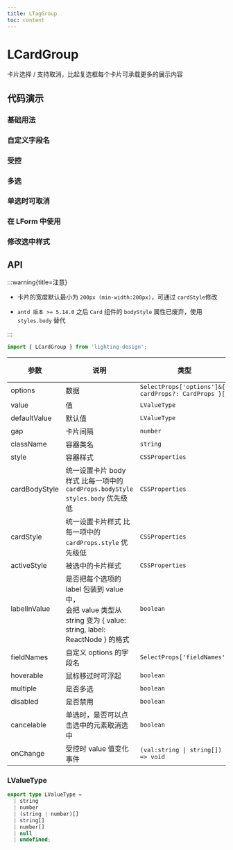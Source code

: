 ```yaml
---
title: LTagGroup
toc: content
---
```


# LCardGroup

卡片选择 / 支持取消，比起复选框每个卡片可承载更多的展示内容

## 代码演示

### 基础用法

<code src='./demos/Demo1.tsx'></code>

### 自定义字段名

<code src='./demos/Demo7.tsx'></code>

### 受控

<code src='./demos/Demo3.tsx'></code>

### 多选

<code src='./demos/Demo2.tsx'></code>

### 单选时可取消

<code src='./demos/Demo5.tsx'></code>

### 在 LForm 中使用

<code src='./demos/Demo4.tsx'></code>

### 修改选中样式

<code src='./demos/Demo6.tsx'></code>

## API

:::warning{title=注意}

- 卡片的宽度默认最小为 `200px (min-width:200px)`，可通过 `cardStyle`修改

- `antd 版本 >= 5.14.0` 之后 `Card` 组件的 `bodyStyle` 属性已废弃，使用 `styles.body` 替代

:::

```ts
import { LCardGroup } from 'lighting-design';
```

| 参数          | 说明                                                                                                                 | 类型                                                 | 默认值  |
| ------------- | -------------------------------------------------------------------------------------------------------------------- | ---------------------------------------------------- | ------- |
| options       | 数据                                                                                                                 | `SelectProps['options']&{ cardProps?: CardProps }[]` | `-`     |
| value         | 值                                                                                                                   | `LValueType`                                         | `-`     |
| defaultValue  | 默认值                                                                                                               | `LValueType`                                         | `-`     |
| gap           | 卡片间隔                                                                                                             | `number`                                             | `8`     |
| className     | 容器类名                                                                                                             | `string`                                             | `-`     |
| style         | 容器样式                                                                                                             | `CSSProperties`                                      | `-`     |
| cardBodyStyle | 统一设置卡片 body 样式 比每一项中的 `cardProps.bodyStyle` `styles.body` 优先级低                                     | `CSSProperties`                                      | `-`     |
| cardStyle     | 统一设置卡片样式 比每一项中的 `cardProps.style` 优先级低                                                             | `CSSProperties`                                      | `-`     |
| activeStyle   | 被选中的卡片样式                                                                                                     | `CSSProperties`                                      | `-`     |
| labelInValue  | 是否把每个选项的 label 包装到 value 中，<br>会把 value 类型从 string 变为 { value: string, label: ReactNode } 的格式 | `boolean`                                            | `false` |
| fieldNames    | 自定义 options 的字段名                                                                                              | `SelectProps['fieldNames']`                          | `-`     |
| hoverable     | 鼠标移过时可浮起                                                                                                     | `boolean`                                            | `false` |
| multiple      | 是否多选                                                                                                             | `boolean`                                            | `false` |
| disabled      | 是否禁用                                                                                                             | `boolean`                                            | `false` |
| cancelable    | 单选时，是否可以点击选中的元素取消选中                                                                               | `boolean`                                            | `false` |
| onChange      | 受控时 value 值变化事件                                                                                              | `(val:string \| string[]) => void`                   | `- `    |

### LValueType

```ts
export type LValueType =
  | string
  | number
  | (string | number)[]
  | string[]
  | number[]
  | null
  | undefined;
```
